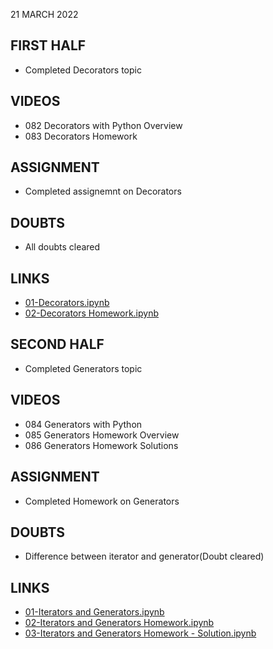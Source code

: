 21 MARCH 2022

## FIRST HALF

- Completed Decorators topic

## VIDEOS

- 082 Decorators with Python Overview
- 083 Decorators Homework

## ASSIGNMENT

- Completed assignemnt on Decorators

## DOUBTS

- All doubts cleared

## LINKS

- [01-Decorators.ipynb](https://github.com/Pierian-Data/Complete-Python-3-Bootcamp/blob/master/10-Python%20Decorators/01-Decorators.ipynb)
- [02-Decorators Homework.ipynb](https://github.com/Pierian-Data/Complete-Python-3-Bootcamp/blob/master/10-Python%20Decorators/02-Decorators%20Homework.ipynb)

## SECOND HALF

- Completed Generators topic

## VIDEOS

- 084 Generators with Python
- 085 Generators Homework Overview
- 086 Generators Homework Solutions

## ASSIGNMENT

- Completed Homework on Generators

## DOUBTS

- Difference between iterator and generator(Doubt cleared)

## LINKS

- [01-Iterators and Generators.ipynb](https://github.com/Pierian-Data/Complete-Python-3-Bootcamp/blob/master/11-Python%20Generators/01-Iterators%20and%20Generators.ipynb)
- [02-Iterators and Generators Homework.ipynb](https://github.com/Pierian-Data/Complete-Python-3-Bootcamp/blob/master/11-Python%20Generators/02-Iterators%20and%20Generators%20Homework.ipynb)
- [03-Iterators and Generators Homework - Solution.ipynb](https://github.com/Pierian-Data/Complete-Python-3-Bootcamp/blob/master/11-Python%20Generators/03-Iterators%20and%20Generators%20Homework%20-%20Solution.ipynb)